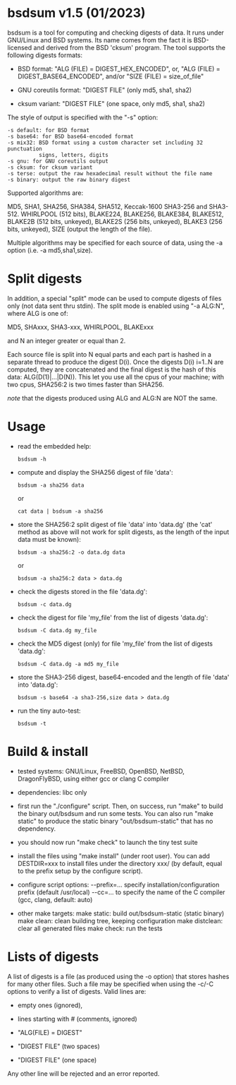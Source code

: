 bsdsum v1.5 (01/2023)
=====================

  bsdsum is a tool for computing and checking digests of data. It runs under
GNU/Linux and BSD systems. Its name comes from the fact it is BSD-licensed and
derived from the BSD 'cksum' program. The tool supports the following digests
formats:

  - BSD format: "ALG (FILE) = DIGEST_HEX_ENCODED", or,
                "ALG (FILE) = DIGEST_BASE64_ENCODED", and/or
                "SIZE (FILE) = size_of_file"

  - GNU coreutils format: "DIGEST  FILE" (only md5, sha1, sha2)

  - cksum variant: "DIGEST FILE" (one space, only md5, sha1, sha2)

  The style of output is specified with the "-s" option:

    -s default: for BSD format
    -s base64: for BSD base64-encoded format
    -s mix32: BSD format using a custom character set including 32 punctuation
              signs, letters, digits
    -s gnu: for GNU coreutils output
    -s cksum: for cksum variant
    -s terse: output the raw hexadecimal result without the file name
    -s binary: output the raw binary digest

  Supported algorithms are:

   MD5, SHA1, SHA256, SHA384, SHA512,
   Keccak-1600 SHA3-256 and SHA3-512.
   WHIRLPOOL (512 bits),
   BLAKE224, BLAKE256, BLAKE384, BLAKE512,
   BLAKE2B (512 bits, unkeyed), BLAKE2S (256 bits, unkeyed),
   BLAKE3 (256 bits, unkeyed),
   SIZE (output the length of the file). 

  Multiple algorithms may be specified for each source of data, using the -a 
option (i.e. -a md5,sha1,size).


Split digests
=============

  In addition, a special "split" mode can be used to compute digests of files
only (not data sent thru stdin). The split mode is enabled using "-a ALG:N",
where ALG is one of:

  MD5, SHAxxx, SHA3-xxx, WHIRLPOOL, BLAKExxx

  and N an integer greater or equal than 2. 

  Each source file is split into N equal parts and each part is hashed in a 
separate thread to produce the digest D(i). Once the digests D(i) i=1..N are 
computed, they are concatenated and the final digest is the hash of this data:
ALG(D(1)|...|D(N)). This let you use all the cpus of your machine; with two 
cpus, SHA256:2 is two times faster than SHA256.

  *note* that the digests produced using ALG and ALG:N are NOT the same.


Usage
=====

  - read the embedded help:

        bsdsum -h

  - compute and display the SHA256 digest of file 'data':

        bsdsum -a sha256 data

    or

        cat data | bsdsum -a sha256

  - store the SHA256:2 split digest of file 'data' into 'data.dg'
    (the 'cat' method as above will not work for split digests, as
    the length of the input data must be known):

        bsdsum -a sha256:2 -o data.dg data

    or

        bsdsum -a sha256:2 data > data.dg

  - check the digests stored in the file 'data.dg':

        bsdsum -c data.dg

  - check the digest for file 'my_file' from the list of digests 'data.dg':

        bsdsum -C data.dg my_file

  - check the MD5 digest (only) for file 'my_file' from the list of digests
    'data.dg':

        bsdsum -C data.dg -a md5 my_file

  - store the SHA3-256 digest, base64-encoded and the length of file 'data'
    into 'data.dg':

        bsdsum -s base64 -a sha3-256,size data > data.dg

  - run the tiny auto-test:

        bsdsum -t


Build & install
===============

* tested systems: GNU/Linux, FreeBSD, OpenBSD, NetBSD, DragonFlyBSD, using
  either gcc or clang C compiler

* dependencies: libc only

* first run the "./configure" script. Then, on success, run "make" to build
  the binary out/bsdsum and run some tests. You can also run "make static"
  to produce the static binary "out/bsdsum-static" that has no dependency.

* you should now run "make check" to launch the tiny test suite

* install the files using "make install" (under root user). You can add
  DESTDIR=xxx to install files under the directory xxx/ (by default, equal to
  the prefix setup by the configure script).

* configure script options:
  --prefix=...   specify installation/configuration prefix (default /usr/local)
  --cc=...   to specify the name of the C compiler (gcc, clang, default: auto)

* other make targets:
  make static: build out/bsdsum-static (static binary)
  make clean: clean building tree, keeping configuration
  make distclean: clear all generated files
  make check: run the tests


Lists of digests
================

  A list of digests is a file (as produced using the -o option) that stores
hashes for many other files. Such a file may be specified when using the
-c/-C options to verify a list of digests. Valid lines are:

  - empty ones (ignored),

  - lines starting with # (comments, ignored)

  - "ALG(FILE) = DIGEST"

  - "DIGEST  FILE" (two spaces)

  - "DIGEST FILE" (one space)

  Any other line will be rejected and an error reported.


